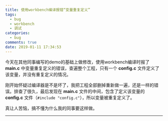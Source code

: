 ```yaml
---
title: 使用workbench编译报错“变量重复定义”
tags:
  - bug
  - workbench
  - 调试
categories:
  - bug
comments: true
date: 2019-01-11 17:34:53
---
```


今天在其他同事编写的demo的基础上做修改，使用workbench编译时报了 **main.c** 中变量重复定义的错误，查遍整个工程，只有一个 **config.c** 文件定义了该变量，并没有重复定义的情况。
   
刚开始怀疑过编译器是不是坏了，我把工程全部删掉重新做一遍，还是一样的错误。排查了很久，最后发现在 **main.c** 文件的中间，包含了定义该变量的 **config.c** 文件（`#include "config.c"`），所以变量被重复定义了。

真让人苦恼，搞不懂为什么我的同事要这样做。

---

